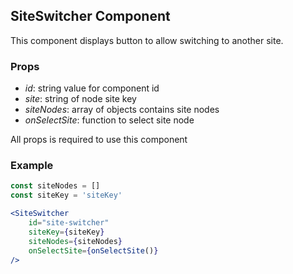 ## SiteSwitcher Component

This component displays button to allow switching to another site.

### Props

-   _id_:           string value for component id
-   _site_:      string of node site key
-   _siteNodes_:    array of objects contains site nodes
-   _onSelectSite_: function to select site node

All props is required to use this component

### Example

```jsx
const siteNodes = [] 
const siteKey = 'siteKey' 

<SiteSwitcher
    id="site-switcher"
    siteKey={siteKey}
    siteNodes={siteNodes}
    onSelectSite={onSelectSite()}
/>
```
